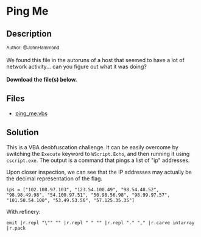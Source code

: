 # Ping Me

## Description

<small>Author: @JohnHammond</small><br><br>We found this file in the autoruns of a host that seemed to have a lot of network activity... can you figure out what it was doing? <br><br> <b>Download the file(s) below.</b>


## Files

* [ping_me.vbs](<files/ping_me.vbs>)

## Solution

This is a VBA deobfuscation challenge. It can be easily overcome by switching the `Execute` keyword to `WScript.Echo`, and then running it using `cscript.exe`. The output is a command that pings a list of "ip" addresses.

Upon closer inspection, we can see that the IP addresses may actually be the decimal representation of the flag.

```
ips = ["102.108.97.103", "123.54.100.49", "98.54.48.52", "98.98.49.98", "54.100.97.51", "50.98.56.98", "98.99.97.57", "101.50.54.100", "53.49.53.56", "57.125.35.35"]
```

With refinery:
```
emit |r.repl "\"" "" |r.repl " " "" |r.repl "." "," |r.carve intarray |r.pack
```